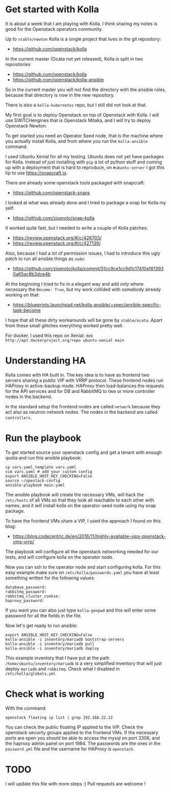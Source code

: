 
# Get started with Kolla

It is about a week that I am playing with Kolla. I think sharing my notes is good for the Openstack operators community.

Up to `stable/newton` Kolla is a single project that lives in the git repository:

 - https://github.com/openstack/kolla

In the current master (Ocata not yet released), Kolla is split in two repositories

 - https://github.com/openstack/kolla
 - https://github.com/openstack/kolla-ansible

So in the current master you will not find the directory with the ansible roles, because that directory is now in the new repository.

There is also a `kolla-kubernetes` repo, but I still did not look at that.

My first goal is to deploy Openstack on top of Openstack with Kolla. I will use SWITCHengines that is Openstack Mitaka, and I will try to deploy Openstack Newton.

To get started you need an Operator Seed node, that is the machine where you actually install Kolla, and from where you run the `kolla-ansible` command.

I used Ubuntu Xenial for all my testing. Ubuntu does not yet have packages for Kolla. Instead of just installing with `pip` a lot of python stuff and coming up with a deployment that is hard to reproduce, on ```#ubuntu-server``` I got this tip to use https://snapcraft.io.


There are already some openstack tools packaged with snapcraft:

 - https://github.com/openstack-snaps

I looked at what was already done and I tried to package a snap for Kolla my self:

 - https://github.com/zioproto/snap-kolla

It worked quite fast, but I needed to write a couple of Kolla patches:

 - https://review.openstack.org/#/c/426703/
 - https://review.openstack.org/#/c/427139/

Also, because I had a lot of permission issues, I had to introduce this ugly patch to run all ansible things as `sudo`:

 - https://github.com/zioproto/kolla/commit/51cc9ce1cc9d1c17410ef813930a65ac8b3dce4b

At the beginning I tried to fix in a elegant way and add only where necessary the `Become: True`, but my work collided with somebody already working on that:

 - https://blueprints.launchpad.net/kolla-ansible/+spec/ansible-specific-task-become

I hope that all these dirty workarounds will be gone by `stable/ocata`. Apart from these small glitches everything worked pretty well.

For docker, I used this repo on Xenial:
`deb http://apt.dockerproject.org/repo ubuntu-xenial main`

# Understanding HA

Kolla comes with HA built in. The key idea is to have as frontend two servers sharing a public VIP with VRRP protocol. These frontend nodes run HAProxy in active-backup mode. HAProxy then load-balances the requests for the API services and for DB and RabbitMQ to two or more controller nodes in the backend.

In the standard setup the frontend nodes are called `network` because they act also as neutron network nodes. The nodes in the backend are called `controllers`.


# Run the playbook

To get started source your openstack config and get a tenant with enough quota and run this ansible playbook:
```
cp vars.yaml.template vars.yaml
vim vars.yaml # add your custom config
export ANSIBLE_HOST_KEY_CHECKING=False
source ~/opestack-config
ansible-playbook main.yaml
```
The ansible playbook will create the necessary VMs, will hack the `/etc/hosts` of all VMs so that they look all reachable to each other with names, and it will install kolla on the operator-seed node using my snap package.

To have the frontend VMs share a VIP, I used the approach I found on this blog:

 - https://blog.codecentric.de/en/2016/11/highly-available-vips-openstack-vms-vrrp/

The playbook will configure all the openstack networking needed for our tests, and will configure kolla on the operator node.

Now you can ssh to the operator node and start configuring kolla. For this easy example make sure on `/etc/kolla/passwords.yaml` you have at least something written for the following values:
```
database_password:
rabbitmq_password:
rabbitmq_cluster_cookie:
haproxy_password:
```

If you want you can also just type `kolla-genpwd` and this will enter some password for all the fields in the file.

Now let's get ready to run ansible:

```
export ANSIBLE_HOST_KEY_CHECKING=False
kolla-ansible -i inventory/mariadb bootstrap-servers
kolla-ansible -i inventory/mariadb pull
kolla-ansible -i inventory/mariadb deploy
```

This example inventory that I have put at the path `/home/ubuntu/inventory/mariadb` is a very simplified inventory that will just deploy `mariadb` and `rabbitmq`. Check what I disabled in `/etc/kolla/globals.yml`

# Check what is working

With the command:
```
openstack floating ip list | grep 192.168.22.22
```

You can check the public floating IP applied to the VIP. Check the openstack security groups applied to the frontend VMs. If the necessary ports are open you should be able to access the mysql on port 3306, and the haproxy admin panel on port 1984. The passwords are the ones in the `password.yml` file and the username for HAProxy is `openstack`.

# TODO

I will update this file with more steps :) Pull requests are welcome !
